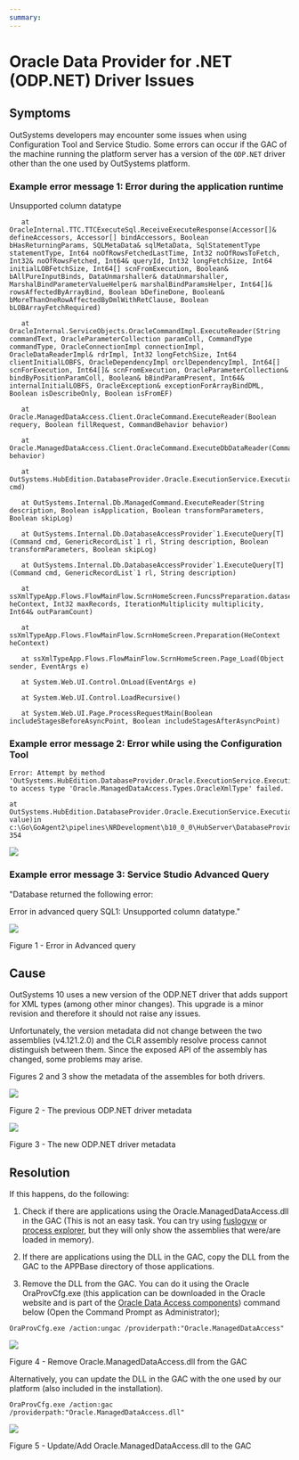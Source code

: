 ```yaml
---
summary: 
---
```


# Oracle Data Provider for .NET (ODP.NET) Driver Issues

## Symptoms

OutSystems developers may encounter some issues when using Configuration Tool and Service Studio. Some errors can occur if the GAC of the machine running the platform server has a version of the `ODP.NET` driver other than the one used by OutSystems platform.

### Example error message 1: Error during the application runtime

Unsupported column datatype

```
   at OracleInternal.TTC.TTCExecuteSql.ReceiveExecuteResponse(Accessor[]& defineAccessors, Accessor[] bindAccessors, Boolean bHasReturningParams, SQLMetaData& sqlMetaData, SqlStatementType statementType, Int64 noOfRowsFetchedLastTime, Int32 noOfRowsToFetch, Int32& noOfRowsFetched, Int64& queryId, Int32 longFetchSize, Int64 initialLOBFetchSize, Int64[] scnFromExecution, Boolean& bAllPureInputBinds, DataUnmarshaller& dataUnmarshaller, MarshalBindParameterValueHelper& marshalBindParamsHelper, Int64[]& rowsAffectedByArrayBind, Boolean bDefineDone, Boolean& bMoreThanOneRowAffectedByDmlWithRetClause, Boolean bLOBArrayFetchRequired)

   at OracleInternal.ServiceObjects.OracleCommandImpl.ExecuteReader(String commandText, OracleParameterCollection paramColl, CommandType commandType, OracleConnectionImpl connectionImpl, OracleDataReaderImpl& rdrImpl, Int32 longFetchSize, Int64 clientInitialLOBFS, OracleDependencyImpl orclDependencyImpl, Int64[] scnForExecution, Int64[]& scnFromExecution, OracleParameterCollection& bindByPositionParamColl, Boolean& bBindParamPresent, Int64& internalInitialLOBFS, OracleException& exceptionForArrayBindDML, Boolean isDescribeOnly, Boolean isFromEF)

   at Oracle.ManagedDataAccess.Client.OracleCommand.ExecuteReader(Boolean requery, Boolean fillRequest, CommandBehavior behavior)

   at Oracle.ManagedDataAccess.Client.OracleCommand.ExecuteDbDataReader(CommandBehavior behavior)

   at OutSystems.HubEdition.DatabaseProvider.Oracle.ExecutionService.ExecutionService.ExecuteReader(IDbCommand cmd)

   at OutSystems.Internal.Db.ManagedCommand.ExecuteReader(String description, Boolean isApplication, Boolean transformParameters, Boolean skipLog)

   at OutSystems.Internal.Db.DatabaseAccessProvider`1.ExecuteQuery[T](Command cmd, GenericRecordList`1 rl, String description, Boolean transformParameters, Boolean skipLog)

   at OutSystems.Internal.Db.DatabaseAccessProvider`1.ExecuteQuery[T](Command cmd, GenericRecordList`1 rl, String description)

   at ssXmlTypeApp.Flows.FlowMainFlow.ScrnHomeScreen.FuncssPreparation.datasetGetXmltypes(HeContext heContext, Int32 maxRecords, IterationMultiplicity multiplicity, Int64& outParamCount)

   at ssXmlTypeApp.Flows.FlowMainFlow.ScrnHomeScreen.Preparation(HeContext heContext)

   at ssXmlTypeApp.Flows.FlowMainFlow.ScrnHomeScreen.Page_Load(Object sender, EventArgs e)

   at System.Web.UI.Control.OnLoad(EventArgs e)

   at System.Web.UI.Control.LoadRecursive()

   at System.Web.UI.Page.ProcessRequestMain(Boolean includeStagesBeforeAsyncPoint, Boolean includeStagesAfterAsyncPoint)

 ```

### Example error message 2: Error while using the Configuration Tool

```
Error: Attempt by method 'OutSystems.HubEdition.DatabaseProvider.Oracle.ExecutionService.ExecutionService.TransformDatabaseToRuntimeValue(System.Object)' to access type 'Oracle.ManagedDataAccess.Types.OracleXmlType' failed.

at OutSystems.HubEdition.DatabaseProvider.Oracle.ExecutionService.ExecutionService.TransformDatabaseToRuntimeValue(Object value)in c:\Go\GoAgent2\pipelines\NRDevelopment\b10_0_0\HubServer\DatabaseProviders\OracleDatabaseProvider\ExecutionService\ExecutionService.cs:line 354
```

![](images/oracle-odp-net-issues_0.png)

### Example error message 3: Service Studio Advanced Query

"Database returned the following error:

Error in advanced query SQL1: Unsupported column datatype."

![](images/oracle-odp-net-issues_1.png)

Figure 1 - Error in Advanced query

## Cause

OutSystems 10 uses a new version of the ODP.NET driver that adds support for XML types (among other minor changes). This upgrade is a minor revision and therefore it should not raise any issues.

Unfortunately, the version metadata did not change between the two assemblies (v4.121.2.0) and the CLR assembly resolve process cannot distinguish between them. Since the exposed API of the assembly has changed, some problems may arise.

Figures 2 and 3 show the metadata of the assembles for both drivers.

![](images/oracle-odp-net-issues_2.png)

Figure 2 - The previous ODP.NET driver metadata
 
![](images/oracle-odp-net-issues_3.png)

Figure 3 - The new ODP.NET driver metadata 

## Resolution

If this happens, do the following:

1. Check if there are applications using the Oracle.ManagedDataAccess.dll in the GAC (This is not an easy task. You can try using [fuslogvw](http://msdn.microsoft.com/en-us/library/e74a18c4%28VS.71%29.aspx) or [process explorer](https://technet.microsoft.com/en-us/sysinternals/bb896653.aspx), but they will only show the assemblies that were/are loaded in memory).

2. If there are applications using the DLL in the GAC, copy the DLL from the GAC to the APPBase directory of those applications.

3. Remove the DLL from the GAC. You can do it using the Oracle OraProvCfg.exe (this application can be downloaded in the Oracle website and is part of the [Oracle Data Access components](http://www.oracle.com/technetwork/database/windows/downloads/utilsoft-087491.html)) command below (Open the Command Prompt as Administrator);

```
OraProvCfg.exe /action:ungac /providerpath:"Oracle.ManagedDataAccess"
```

![](images/oracle-odp-net-issues_4.png)

Figure 4 - Remove Oracle.ManagedDataAccess.dll from the GAC

Alternatively, you can update the DLL in the GAC with the one used by our platform (also included in the installation).

```
OraProvCfg.exe /action:gac /providerpath:"Oracle.ManagedDataAccess.dll"

```

![](images/oracle-odp-net-issues_5.png)

Figure 5 - Update/Add Oracle.ManagedDataAccess.dll to the GAC

